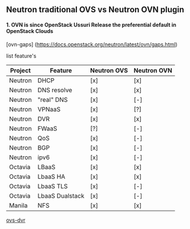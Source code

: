 

## Neutron traditional OVS vs  Neutron OVN plugin


#### 1. OVN is since OpenStack Ussuri Release the preferential default in OpenStack Clouds

 [ovn-gaps] (https://docs.openstack.org/neutron/latest/ovn/gaps.html)

 list feature's

  | Project |      Feature     | Neutron OVS | Neutron OVN |
  | ------- | ---------------- | ----------- | ----------- |
  | Neutron |      DHCP        |     [x]     |    [x]      |
  | Neutron |  DNS resolve     |     [x]     |    [x]      |
  | Neutron |   "real" DNS     |     [x]     |    [-]      |
  | Neutron |     VPNaaS       |     [x]     |    [?]      |
  | Neutron |      DVR         |     [x]     |    [x]      |
  | Neutron |     FWaaS        |     [?]     |    [-]      |
  | Neutron |      QoS         |     [x]     |    [-]      |
  | Neutron |      BGP         |     [x]     |    [-]      |
  | Neutron |     ipv6         |     [x]     |    [-]      |
  | Octavia |     LBaaS        |     [x]     |    [x]      |
  | Octavia |     LbaaS HA     |     [x]     |    [x]      |
  | Octavia |     LbaaS TLS    |     [x]     |    [-]      |
  | Octavia | LbaaS Dualstack  |     [x]     |    [-]      |
  | Manila  |     NFS          |     [x]     |    [x]      |


[ovs-dvr](https://docs.openstack.org/neutron/latest/admin/deploy-ovs-ha-dvr.html)
